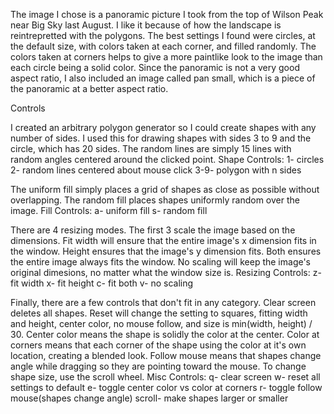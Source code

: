 The image I chose is a panoramic picture I took from the top of Wilson Peak near Big Sky last August.
I like it because of how the landscape is reintrepretted with the polygons. The best settings I found
were circles, at the default size, with colors taken at each corner, and filled randomly. The colors
taken at corners helps to give a more paintlike look to the image than each circle being a solid color.
Since the panoramic is not a very good aspect ratio, I also included an image called pan small, which
is a piece of the panoramic at a better aspect ratio.

Controls

I created an arbitrary polygon generator so I could create shapes with any number of sides. I used this
for drawing shapes with sides 3 to 9 and the circle, which has 20 sides. The random lines are simply
15 lines with random angles centered around the clicked point.
Shape Controls:
    1- circles
    2- random lines centered about mouse click
    3-9- polygon with n sides

The uniform fill simply places a grid of shapes as close as possible without overlapping. The random
fill places shapes uniformly random over the image.
Fill Controls:
    a- uniform fill
    s- random fill

There are 4 resizing modes. The first 3 scale the image based on the dimensions. Fit width will ensure
that the entire image's x dimension fits in the window. Height ensures that the image's y dimension
fits. Both ensures the entire image always fits the window. No scaling will keep the image's original
dimesions, no matter what the window size is.
Resizing Controls:
    z- fit width
    x- fit height
    c- fit both
    v- no scaling

Finally, there are a few controls that don't fit in any category. Clear screen deletes all shapes. Reset
will change the setting to squares, fitting width and height, center color, no mouse follow, and size is
min(width, height) / 30. Center color means the shape is solidly the color at the center. Color at
corners means that each corner of the shape using the color at it's own location, creating a blended look.
Follow mouse means that shapes change angle while dragging so they are pointing toward the mouse. To change
shape size, use the scroll wheel.
Misc Controls:
    q- clear screen
    w- reset all settings to default
    e- toggle center color vs color at corners
    r- toggle follow mouse(shapes change angle)
    scroll- make shapes larger or smaller
